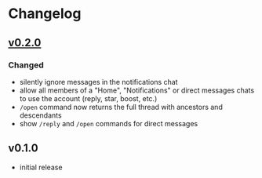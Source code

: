 # Changelog


## [v0.2.0]

### Changed

- silently ignore messages in the notifications chat
- allow all members of a "Home", "Notifications" or direct messages chats to use the account (reply, star, boost, etc.)
- `/open` command now returns the full thread with ancestors and descendants
- show `/reply` and `/open` commands for direct messages

## v0.1.0

- initial release


[v0.2.0]: https://github.com/adbenitez/deltachat-cursed/compare/v0.1.0...v0.2.0
